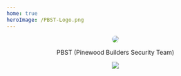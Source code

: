 ```yaml
---
home: true
heroImage: /PBST-Logo.png
---
```




<div>
<center>
    <div class = "raspberry">
    <a href="https://pbst.pinewood-builders.ga/">
        <img src="https://cdn.discordapp.com/icons/438134543837560832/cb1a69536d4b07441cdf098dac5b7f75.png?size=256" style="border-radius: 50%;">
        </a>
        <p>PBST (Pinewood Builders Security Team)</p>
    </div>
    
    
</center>
</div>



<center>
<a href="https://www.netlify.com">
  <img src="https://www.netlify.com/img/global/badges/netlify-color-accent.svg"/>
</a></center>